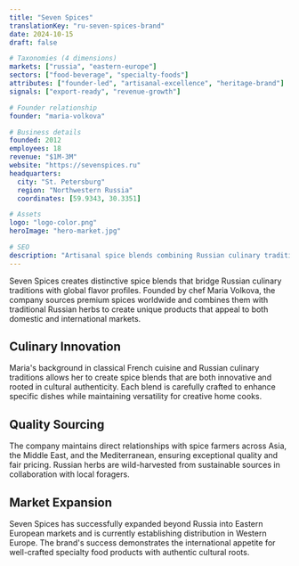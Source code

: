 ```yaml
---
title: "Seven Spices"
translationKey: "ru-seven-spices-brand"
date: 2024-10-15
draft: false

# Taxonomies (4 dimensions)
markets: ["russia", "eastern-europe"]
sectors: ["food-beverage", "specialty-foods"]
attributes: ["founder-led", "artisanal-excellence", "heritage-brand"]
signals: ["export-ready", "revenue-growth"]

# Founder relationship
founder: "maria-volkova"

# Business details
founded: 2012
employees: 18
revenue: "$1M-3M"
website: "https://sevenspices.ru"
headquarters:
  city: "St. Petersburg"
  region: "Northwestern Russia"
  coordinates: [59.9343, 30.3351]

# Assets
logo: "logo-color.png"
heroImage: "hero-market.jpg"

# SEO
description: "Artisanal spice blends combining Russian culinary traditions with global flavors"
---
```


Seven Spices creates distinctive spice blends that bridge Russian culinary traditions with global flavor profiles. Founded by chef Maria Volkova, the company sources premium spices worldwide and combines them with traditional Russian herbs to create unique products that appeal to both domestic and international markets.

## Culinary Innovation

Maria's background in classical French cuisine and Russian culinary traditions allows her to create spice blends that are both innovative and rooted in cultural authenticity. Each blend is carefully crafted to enhance specific dishes while maintaining versatility for creative home cooks.

## Quality Sourcing

The company maintains direct relationships with spice farmers across Asia, the Middle East, and the Mediterranean, ensuring exceptional quality and fair pricing. Russian herbs are wild-harvested from sustainable sources in collaboration with local foragers.

## Market Expansion

Seven Spices has successfully expanded beyond Russia into Eastern European markets and is currently establishing distribution in Western Europe. The brand's success demonstrates the international appetite for well-crafted specialty food products with authentic cultural roots.

